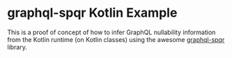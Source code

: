 # graphql-spqr Kotlin Example

This is a proof of concept of how to infer GraphQL nullability
information from the Kotlin runtime (on Kotlin classes) using the awesome [graphql-spqr](https://github.com/leangen/graphql-spqr) library.
